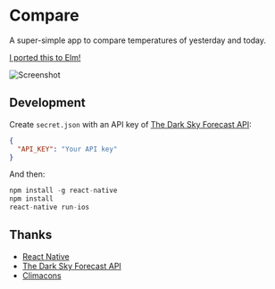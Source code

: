# Compare

A super-simple app to compare temperatures of yesterday and today.

[I ported this to Elm!](https://github.com/shuhei/elm-compare)

![Screenshot](/assets/animation.gif)

## Development

Create `secret.json` with an API key of [The Dark Sky Forecast API](https://developer.forecast.io://developer.forecast.io/):

```json
{
  "API_KEY": "Your API key"
}
```

And then:

```js
npm install -g react-native
npm install
react-native run-ios
```

## Thanks

- [React Native](https://facebook.github.io/react-native/)
- [The Dark Sky Forecast API](https://developer.forecast.io/)
- [Climacons](http://adamwhitcroft.com/climacons/)
